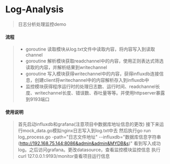 # Log-Analysis
> 日志分析处理监控demo
#### 流程
> - goroutine 读取模块从log.txt文件中读取内容，将内容写入到读取channel
> - goroutine 解析模块获取readchannel中的内容，使用正则表达式筛选读取的内容，并解析结果到writechannel
> - goroutine 写入模块获得writechannel中的内容，获得influxdb连接信息，创建client将writechannel中的内容解析存入到influxdb中
> - 监控模块获得程序运行时的处理日志数、运行时间、readchannel长度、writechannel长度、错误数、吞吐量等等。并使用httpserver暴露到9193端口

#### 使用说明
> 首先启动influxdb和grafana(注意项目中数据库地址信息的更改)
> 接下来运行mock_data.go模拟nginx日志写入到log.txt中去
> 然后执行go run log_process.go -path="日志文件地址" --influxdb="数据库信息字符串(http://192.168.75.144:8086&admin&admin&MYDB&s)"
> 看到写入成功log。之后访问grafana。更改datasource，查看监控模块监控信息
> 执行curl 127.0.0.1:9193/monitor查看项目运行信息